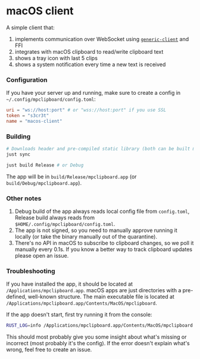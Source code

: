 # macOS client

A simple client that:

1. implements communication over WebSocket using [`generic-client`](https://github.com/mpclipboard/generic-client) and FFI
2. integrates with macOS clipboard to read/write clipboard text
3. shows a tray icon with last 5 clips
4. shows a system notification every time a new text is received

### Configuration

If you have your server up and running, make sure to create a config in `~/.config/mpclipboard/config.toml`:

```toml
uri = "ws://host:port" # or "wss://host:port" if you use SSL
token = "s3cr3t"
name = "macos-client"
```

### Building

```sh
# Downloads header and pre-compiled static library (both can be built manually)
just sync

just build Release # or Debug
```

The app will be in `build/Release/mpclipboard.app` (or `build/Debug/mpclipboard.app`).

### Other notes

1. Debug build of the app always reads local config file from `config.toml`, Release build always reads from `$HOME/.config/mpclipboard/config.toml`.
2. The app is not signed, so you need to manually approve running it locally (or take the binary manually out of the quarantine).
3. There's no API in macOS to subscribe to clipboard changes, so we poll it manually every 0.1s. If you know a better way to track clipboard updates please open an issue.

### Troubleshooting

If you have installed the app, it should be located at `/Applications/mpclipboard.app`. macOS apps are just directories with a pre-defined, well-known structure. The main executable file is located at `/Applications/mpclipboard.app/Contents/MacOS/mpclipboard`.

If the app doesn't start, first try running it from the console:

```sh
RUST_LOG=info /Applications/mpclipboard.app/Contents/MacOS/mpclipboard
```

This should most probably give you some insight about what's missing or incorrect (most probably it's the config). If the error doesn't explain what's wrong, feel free to create an issue.
